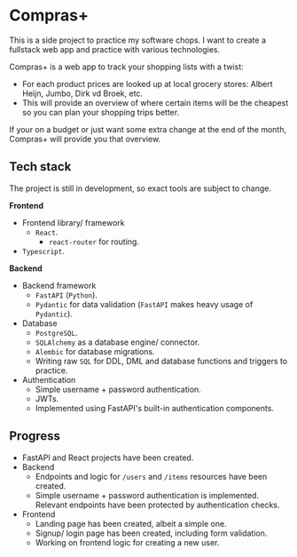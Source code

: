 # Compras+
This is a side project to practice my software chops. I want to create a fullstack web app and practice with various technologies.

Compras+ is a web app to track your shopping lists with a twist:

-   For each product prices are looked up at local grocery stores: Albert Heijn, Jumbo, Dirk vd Broek, etc.
-   This will provide an overview of where certain items will be the cheapest so you can plan your shopping trips better.

If your on a budget or just want some extra change at the end of the month, Compras+ will provide you that overview.

## Tech stack

The project is still in development, so exact tools are subject to change.

**Frontend**
- Frontend library/ framework
  - `React`.
    - `react-router` for routing.
- `Typescript`.

**Backend**
- Backend framework
  - `FastAPI` (`Python`).
  - `Pydantic` for data validation (`FastAPI` makes heavy usage of `Pydantic`).
- Database 
  - `PostgreSQL`.
  - `SQLAlchemy` as a database engine/ connector.
  - `Alembic` for database migrations.
  - Writing raw `SQL` for DDL, DML and database functions and triggers to practice.
- Authentication
  - Simple username + password authentication.
  - JWTs.
  - Implemented using FastAPI's built-in authentication components.

## Progress
- FastAPI and React projects have been created.
- Backend
  - Endpoints and logic for `/users` and `/items` resources have been created.
  - Simple username + password authentication is implemented. Relevant endpoints have been protected by authentication checks.
- Frontend
  - Landing page has been created, albeit a simple one.
  - Signup/ login page has been created, including form validation.
  - Working on frontend logic for creating a new user.
